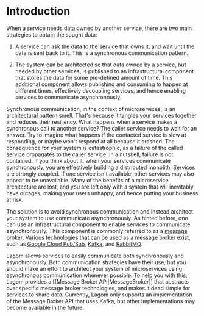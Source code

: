 # Introduction

When a service needs data owned by another service, there are two main strategies to obtain the sought data:

1) A service can ask the data to the service that owns it, and wait until the data is sent back to it. This is a synchronous communication pattern.

2) The system can be architected so that data owned by a service, but needed by other services, is published to an infrastructural component that stores the data for some pre-defined amount of time. This additional component allows publishing and consuming to happen at different times, effectively decoupling services, and hence enabling services to communicate asynchronously.

Synchronous communication, in the context of microservices, is an architectural pattern smell. That's because it tangles your services together and reduces their resiliency. What happens when a service makes a synchronous call to another service? The caller service needs to wait for an answer. Try to imagine what happens if the contacted service is slow at responding, or maybe won't respond at all because it crashed. The consequence for your system is catastrophic, as a failure of the called service propagates to the caller service. In a nutshell, failure is not contained. If you think about it, when your services communicate synchronously, you are effectively building a distributed monolith. Services are strongly coupled. If one service isn't available, other services may also appear to be unavailable. Many of the benefits of a microservice architecture are lost, and you are left only with a system that will inevitably have outages, making your users unhappy, and hence putting your business at risk.

The solution is to avoid synchronous communication and instead architect your system to use communicate asynchronously. As hinted before, one can use an infrastructural component to enable services to communicate asynchronously. This component is commonly referred to as a [message broker](https://en.wikipedia.org/wiki/Message_broker). Various technologies that can be used as a message broker exist, such as [Google Cloud Pub/Sub](https://cloud.google.com/pubsub/docs/overview), [Kafka](http://kafka.apache.org/), and [RabbitMQ](https://www.rabbitmq.com/).

Lagom allows services to easily communicate both synchronously and asynchronously. Both communication strategies have their use, but you should make an effort to architect your system of microservices using asynchronous communication whenever possible. To help you with this, Lagom provides a [[Message Broker API|MessageBroker]] that abstracts over specific message broker technologies, and makes  it dead simple for services to share data. Currently, Lagom only supports an implementation of the Message Broker API that uses Kafka, but other implementations may become available in the future.
